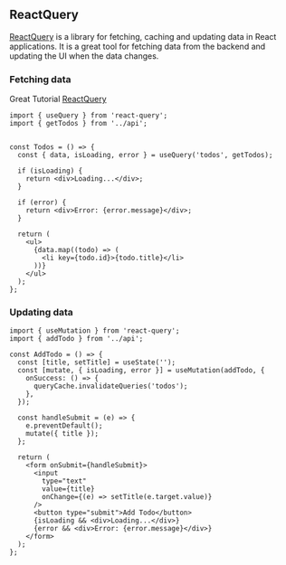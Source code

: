 ## ReactQuery

[ReactQuery](https://react-query.tanstack.com/) is a library for fetching, caching and updating data in React applications. It is a great tool for fetching data from the backend and updating the UI when the data changes.

### Fetching data

Great Tutorial [ReactQuery](https://youtu.be/46vKqPlTW2w)

```tsx
import { useQuery } from 'react-query';
import { getTodos } from '../api';


const Todos = () => {
  const { data, isLoading, error } = useQuery('todos', getTodos);

  if (isLoading) {
    return <div>Loading...</div>;
  }

  if (error) {
    return <div>Error: {error.message}</div>;
  }

  return (
    <ul>
      {data.map((todo) => (
        <li key={todo.id}>{todo.title}</li>
      ))}
    </ul>
  );
};
```

### Updating data

```tsx
import { useMutation } from 'react-query';
import { addTodo } from '../api';

const AddTodo = () => {
  const [title, setTitle] = useState('');
  const [mutate, { isLoading, error }] = useMutation(addTodo, {
    onSuccess: () => {
      queryCache.invalidateQueries('todos');
    },
  });

  const handleSubmit = (e) => {
    e.preventDefault();
    mutate({ title });
  };

  return (
    <form onSubmit={handleSubmit}>
      <input
        type="text"
        value={title}
        onChange={(e) => setTitle(e.target.value)}
      />
      <button type="submit">Add Todo</button>
      {isLoading && <div>Loading...</div>}
      {error && <div>Error: {error.message}</div>}
    </form>
  );
};
```
